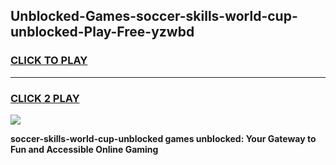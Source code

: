 
## Unblocked-Games-soccer-skills-world-cup-unblocked-Play-Free-yzwbd
<h3>
<a href="https://premium76.site?title=soccer-skills-world-cup-unblocked&ref=19M">CLICK TO PLAY</a></h3>
<hr>

<h3>
<a href="https://premium76.site?title=soccer-skills-world-cup-unblocked&ref=19M">CLICK 2 PLAY</a>
  
</h3>

<a href="https://premium76.site?title=soccer-skills-world-cup-unblocked&ref=19M"><img src="https://clearcache.store/games.png"></a>


**soccer-skills-world-cup-unblocked games unblocked: Your Gateway to Fun and Accessible Online Gaming**
